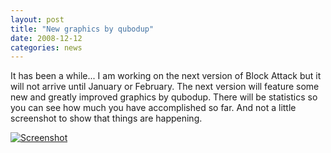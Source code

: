 ```yaml
---
layout: post
title: "New graphics by qubodup"
date: 2008-12-12
categories: news
---
```

It has been a while... I am working on the next version of Block Attack but it will not arrive until January or February. The next version will feature some new and greatly improved graphics by qubodup. There will be statistics so you can see how much you have accomplished so far. And not a little screenshot to show that things are happening.


<a href="{{ site.baseurl }}/images/screenshot12.png" data-lightbox="image-2008-12-12" data-title="Screenshot"><img src="{{ site.baseurl }}/images/screenshot12thump.jpg" alt="Screenshot" border="0"/></a>

